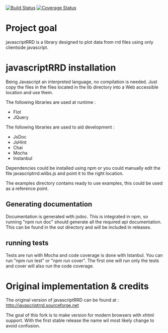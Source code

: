 [![Build Status](https://travis-ci.org/erwinlem/javascriptrrd.svg?branch=master)](https://travis-ci.org/erwinlem/javascriptrrd)
[![Coverage Status](https://coveralls.io/repos/erwinlem/javascriptrrd/badge.svg?branch=master&service=github)](https://coveralls.io/github/erwinlem/javascriptrrd?branch=master)

Project goal
============

javascriptRRD is a library designed to plot data from rrd files using only clientside javascript.

javascriptRRD installation
==========================

Being Javascript an interpreted language, no compilation is needed. Just copy the files in the files located in the lib directory into a Web accessible location and use them.

The following libraries are used at runtime :

* Flot
* JQuery
	 
The following libraries are used to aid development :

* JsDoc
* JsHint
* Chai
* Mocha
* Instanbul

Dependencies could be installed using npm or you could manually edit the file javascriptrrd.wlibs.js and point it to the right location. 

The examples directory contains ready to use examples, this could be used as a reference point.

Generating documentation
------------------------
Documentation is generated with jsdoc. This is integrated in npm, so running "npm run doc" should generate all the required api documentation. This can be found in the out directory and will be included in releases. 

running tests
-------------
Tests are run with Mocha and code coverage is done with Istanbul. You can run "npm run test" or "npm run cover". The first one will run only the tests and cover will also run the code coverage. 

Original implementation & credits
=================================

The original version of javascriptRRD can be found at : http://javascriptrrd.sourceforge.net

The goal of this fork is to make version for modern browsers with xhtml support. With the first stable release the name wil most likely change to avoid confusion.
